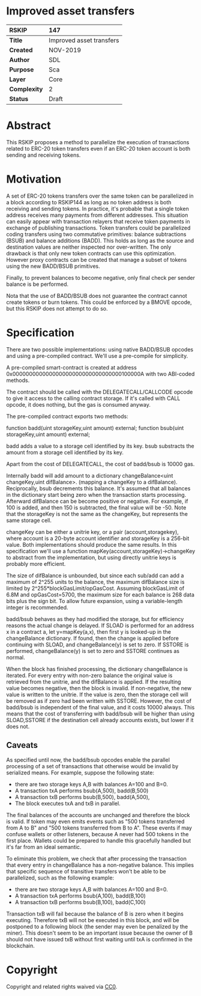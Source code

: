 # Improved asset transfers

|RSKIP          |147           |
| :------------ |:-------------|
|**Title**      |Improved asset transfers |
|**Created**    |NOV-2019 |
|**Author**     |SDL |
|**Purpose**    |Sca |
|**Layer**      |Core |
|**Complexity** |2 |
|**Status**     |Draft |

# **Abstract**

This RSKIP proposes a method to parallelize the execution of transactions related to ERC-20 token transfers even if an ERC-20 token account is both sending and receiving tokens.

# **Motivation**

A set of ERC-20 tokens transfers over the same token can be parallelized in a block according to RSKIP144 as long as no token address is both receiving and sending tokens. In practice, it's probable that a single token address receives many payments from different addresses. This situation can easily appear with transaction relayers that receive token payments in exchange of publishing transactions.
Token transfers could be parallelized coding transfers using two commutative primitives:  balance subtractions (BSUB) and balance additions (BADD). This holds as long as the source and destination values are neither inspected nor over-written. The only drawback is that only new token contracts can use this optimization. However proxy contracts can be created that manage a subset of tokens using the new BADD/BSUB primitives.

Finally, to prevent balances to become negative, only final check per sender balance is be performed.

Nota that the use of BADD/BSUB does not guarantee the contract cannot create tokens or burn tokens. This could be enforced by a BMOVE opcode, but this RSKIP does not attempt to do so.

# **Specification**

There are two possible implementations: using native BADD/BSUB opcodes and using a pre-compiled contract. We'll use a pre-compile for simplicity.

A pre-compiled smart-contract is created at address 0x000000000000000000000000000000000100000A with two ABI-coded methods.

The contract should be called with the DELEGATECALL/CALLCODE opcode to give it access to the calling contract storage. If it's called with CALL opcode, it does nothing, but the gas is consumed anyway.

The pre-compiled contract exports two methods:

function badd(uint storageKey,uint amount) external;
function bsub(uint storageKey,uint amount) external;

badd adds a value to a storage cell identified by its key.
bsub substracts the amount from a storage cell identified by its key.

Apart from the cost of DELEGATECALL, the cost of badd/bsub is 10000 gas. 

Internally badd will add amount to a dictionary changeBalance<uint changeKey,uint difBalance>. (mapping a changeKey to a difBalance). Reciprocally, bsub decrements this balance.
It's assumed that all balances in the dictionary start being zero when the transaction starts processing. Afterward difBalance can be become positive or negative. For example, if 100 is added, and then 150 is subtracted, the final value will be -50.
Note that the storageKey is not the same as the changeKey, but represents the same storage cell. 

changeKey can be either a unitrie key, or a pair (account,storagekey), where account is a 20-byte account identifier and storageKey is a 256-bit value. Both implementations should produce the same results. In this specification we'll use a function mapKey(account,storageKey)->changeKey to abstract from the implementation, but using directly unitrie keys is probably more efficient.


The size of difBalance is unbounded, but since each sub/add can add a maximum of 2^255 units to the balance, the maximum difBalance size is limited by 2^255\*blockGasLimit/opGasCost. Assuming blockGasLimit of 6.8M and opGasCost=5700, the maximum size for each balance is 268 data bits plus the sign bit. To allow future expansion, using a variable-length integer is recommended.

badd/bsub behaves as they had modified the storage, but for efficiency reasons the actual change is delayed.
If SLOAD is performed for an address x in a contract a, let y=mapKey(a,x), then first y is looked-up in the changeBalance dictionary. If found, then the change is applied before continuing with SLOAD, and changeBalance(y) is set to zero.
If SSTORE is performed, changeBalance(y) is set to zero and SSTORE continues as normal.

When the block has finished processing, the dictionary changeBalance is iterated. For every entry with non-zero balance the original value is retrieved from the unitrie, and the difBalance is applied. If the resulting value becomes negative, then the block is invalid. If non-negative, the new value is written to the unitrie. If the value is zero, then the storage cell will be removed as if zero had been written with SSTORE. However, the cost of badd/bsub is independent of the final value, and it costs 10000 always. This means that the cost of transferring with badd/bsub will be higher than using SLOAD,SSTORE if the destination cell already accounts exists, but lower if it does not.

## Caveats

As specified until now, the badd/bsub opcodes enable the parallel processing of a set of transactions that otherwise would be invalid by serialized means.
For example, suppose the following state:

- there are two storage keys A,B with balances A=100 and B=0. 
- A transaction txA performs bsub(A,500), badd(B,500)
- A transaction txB performs bsub(B,500), badd(A,500), 
- The block executes txA and txB in parallel.

The final balances of the accounts are unchanged and therefore the block is valid. If token may even emits events such as "500 tokens transferred from A to B" and "500 tokens transferred from B to A". These events  if may confuse wallets or other listeners, because A never had 500 tokens in the first place. Wallets could be prepared to handle this gracefully handled but it's far from an ideal semantic.

To eliminate this problem, we check that after processing the transaction that every entry in changeBalance has a non-negative balance.
This implies that specific sequence of transitive transfers won't be able to be parallelized, such as the following example:

- there are two storage keys A,B with balances A=100 and B=0. 
- A transaction txA performs bsub(A,100), badd(B,100)
- A transaction txB performs bsub(B,100), badd(C,100)

Transaction txB will fail because the balance of B is zero when it begins executing. Therefore txB will not be executed in this block, and will be postponed to a following block (the sender may even be penalized by the miner). This doesn't seem to be an important issue because the owner of B should not have issued txB without first waiting until txA is confirmed in the blockchain.

# **Copyright**

Copyright and related rights waived via [CC0](https://creativecommons.org/publicdomain/zero/1.0/).
